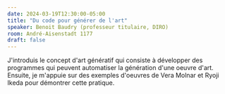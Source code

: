```yaml
---
date: 2024-03-19T12:30:00-05:00
title: "Du code pour générer de l'art"
speaker: Benoit Baudry (professeur titulaire, DIRO)
room: André-Aisenstadt 1177
draft: false
---
```


J'introduis le concept d'art génératif qui consiste à développer des programmes qui peuvent automatiser la génération d'une oeuvre d'art. Ensuite, je m'appuie sur des exemples d'oeuvres de Vera Molnar et Ryoji Ikeda pour démontrer cette pratique.

<!--more-->
